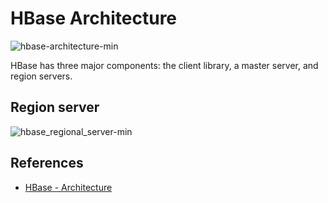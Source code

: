 # HBase Architecture

![hbase-architecture-min](https://s0.wailian.download/2019/05/23/hbase-architecture-min.jpg)

HBase has three major components: the client library, a master server, and region servers.

## Region server
![hbase_regional_server-min](https://s0.wailian.download/2019/05/23/hbase_regional_server-min.jpg)

## References
- [HBase - Architecture](https://www.tutorialspoint.com/hbase/hbase_architecture.htm)